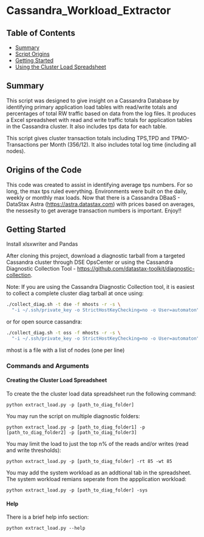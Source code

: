 # Cassandra_Workload_Extractor

<!-- TABLE OF CONTENTS -->
## Table of Contents

* [Summary](#summary)
* [Script Origins](#origins-of-the-code)
* [Getting Started](#getting-started)
* [Using the Cluster Load Spreadsheet](#using-the-cluster-load-spreadsheet)

<!-- SUMMARY -->
## Summary

This script was designed to give insight on a Cassandra Database by identifying primary application load tables with read/write totals and percentages of total RW traffic based on data from the log files.  It produces a Excel spreadsheet with read and write traffic totals for application tables in the Cassandra cluster. It also includes tps data for each table. 

This script gives cluster transaction totals including TPS,TPD and TPMO-Transactions per Month (356/12).  It also includes total log time (including all nodes).

<!-- ORIGINS OF THE CODE -->
## Origins of the Code
This code was created to assist in identifying average tps numbers.  For so long, the max tps ruled everything.  Environments were built on the daily, weekly or monthly max loads.  Now that there is a Cassandra DBaaS - DataStax Astra (https://astra.datastax.com) with prices based on averages, the nessesity to get average transaction numbers is important. Enjoy!! 

<!-- GETTING STARTED -->
## Getting Started

Install xlsxwriter and Pandas

After cloning this project, download a diagnostic tarball from a targeted Cassandra cluster through DSE OpsCenter or using the Cassandra Diagnostic Collection Tool - https://github.com/datastax-toolkit/diagnostic-collection. 

Note:  If you are using the Cassandra Diagnostic Collection tool, it is easiest to collect a complete cluster diag tarball at once using: 
```sh
./collect_diag.sh -t dse -f mhosts -r -s \
  "-i ~/.ssh/private_key -o StrictHostKeyChecking=no -o User=automaton"
```
or for open source cassandra:
```sh
./collect_diag.sh -t oss -f mhosts -r -s \
  "-i ~/.ssh/private_key -o StrictHostKeyChecking=no -o User=automaton"
```
mhost is a file with a list of nodes (one per line)

### Commands and Arguments

#### Creating the Cluster Load Spreadsheet
To create the 
the cluster load data spreadsheet run the following command:
```
python extract_load.py -p [path_to_diag_folder]
```
You may run the script on multiple diagnostic folders:
```
python extract_load.py -p [path_to_diag_folder1] -p [path_to_diag_folder2] -p [path_to_diag_folder3]
```
You may limit the load to just the top n% of the reads and/or writes (read and write thresholds):
```
python extract_load.py -p [path_to_diag_folder] -rt 85 -wt 85
```
You may add the system workload as an addtional tab in the spreadsheet.  The system workload remians seperate from the appplication workload:
```
python extract_load.py -p [path_to_diag_folder] -sys
```

#### Help
There is a brief help info section:
```
python extract_load.py --help
``` 
